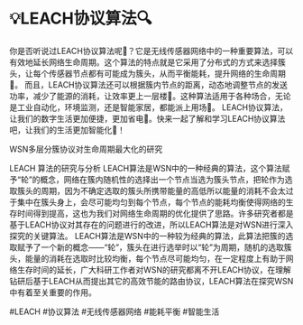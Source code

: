 # 💡LEACH协议算法🔍

你是否听说过LEACH协议算法呢🧐？它是无线传感器网络中的一种重要算法，可以有效地延长网络生命周期。这个算法的特点就是它采用了分布式的方式来选择簇头，让每个传感器节点都有可能成为簇头，从而平衡能耗，提升网络的生命周期💪。
而且，LEACH协议算法还可以根据簇内节点的距离，动态地调整节点的发送功率，减少了能源的消耗，让效率更上一层楼🚀。这种算法适用于各种场合，无论是工业自动化，环境监测，还是智能家居，都能派上用场💼。
LEACH协议算法，让我们的数字生活更加便捷，更加省电🎉。快来一起了解和学习LEACH协议算法吧，让我们的生活更加智能化🌟！


WSN多层分簇协议对生命周期最大化的研究

LEACH 算法的研究与分析 LEACH算法是WSN中的一种经典的算法，这个算法赋予“轮”的概念，网络在簇内随机性的选择出一个节点当选为簇头节点，把轮作为选取簇头的周期，因为不确定选取的簇头所携带能量的高低所以能量的消耗不会太过于集中在簇头身上，会尽可能均匀到每个节点，每个节点的能耗均衡使得网络的生存时间得到提高，这也为我们对网络生命周期的优化提供了思路。许多研究者都是基于LEACH协议对其存在的问题进行的改进，所以LEACH算法是对WSN进行深入探究的关键算法。 LEACH算法是WSN中的一种较为经典的算法，此算法把簇的选取赋予了一个新的概念——“轮”，簇头在进行选举时以“轮”为周期，随机的选取簇头，能量的消耗在选取时比较均衡，每个节点尽可能均匀，在一定程度上有助于网络生存时间的延长，广大科研工作者对WSN的研究都离不开LEACH协议，在理解钻研后基于LEACH从而提出其它的高效节能的路由协议，LEACH算法在探究WSN中有着至关重要的作用。



#LEACH #协议算法 #无线传感器网络 #能耗平衡 #智能生活
